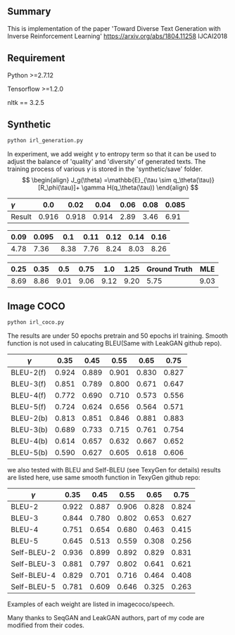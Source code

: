 ## Summary

This is implementation of the paper 'Toward Diverse Text Generation with Inverse Reinforcement Learning' https://arxiv.org/abs/1804.11258 IJCAI2018

## Requirement

Python >=2.7.12

Tensorflow >=1.2.0

nltk == 3.2.5

## Synthetic

```bash
python irl_generation.py
```

In experiment, we add weight $\gamma$ to entropy term so that it can be used to adjust the balance of 'quality' and 'diversity' of generated texts. The training process of various $\gamma$ is stored in the 'synthetic/save' folder.
$$
\begin{align}
J_g(\theta) =\mathbb{E}_{\tau \sim q_\theta(\tau)} [R_\phi(\tau)]+ \gamma H(q_\theta(\tau))
\end{align}
$$

| $\gamma$ | 0.0   | 0.02  | 0.04  | 0.06 | 0.08 | 0.085 |
| :------- | ----- | ----- | ----- | ---- | ---- | ----- |
| Result   | 0.916 | 0.918 | 0.914 | 2.89 | 3.46 | 6.91  |

| 0.09 | 0.095 | 0.1  | 0.11 | 0.12 | 0.14 | 0.16 |
| ---- | ----- | ---- | ---- | ---- | ---- | ---- |
| 4.78 | 7.36  | 8.38 | 7.76 | 8.24 | 8.03 | 8.26 |

| 0.25 | 0.35 | 0.5  | 0.75 | 1.0  | 1.25 | Ground Truth | MLE  |
| ---- | ---- | ---- | ---- | ---- | ---- | ------------ | ---- |
| 8.69 | 8.86 | 9.01 | 9.06 | 9.12 | 9.20 | 5.75         | 9.03 |

## Image COCO

```bash
python irl_coco.py
```

The results are under 50 epochs pretrain and 50 epochs irl training. Smooth function is not used in calucating BLEU(Same with LeakGAN github repo).

| $\gamma$  | 0.35  | 0.45  | 0.55  | 0.65  | 0.75  |
| --------- | ----- | ----- | ----- | ----- | ----- |
| BLEU-2(f) | 0.924 | 0.889 | 0.901 | 0.830 | 0.827 |
| BLEU-3(f) | 0.851 | 0.789 | 0.800 | 0.671 | 0.647 |
| BLEU-4(f) | 0.772 | 0.690 | 0.710 | 0.573 | 0.556 |
| BLEU-5(f) | 0.724 | 0.624 | 0.656 | 0.564 | 0.571 |
| BLEU-2(b) | 0.813 | 0.851 | 0.846 | 0.881 | 0.883 |
| BLEU-3(b) | 0.689 | 0.733 | 0.715 | 0.761 | 0.754 |
| BLEU-4(b) | 0.614 | 0.657 | 0.632 | 0.667 | 0.652 |
| BLEU-5(b) | 0.590 | 0.627 | 0.605 | 0.618 | 0.606 |

we also tested with BLEU and Self-BLEU (see TexyGen for details) results are listed here, use same smooth function in TexyGen github repo:

| $\gamma$    | 0.35  | 0.45  | 0.55  | 0.65  | 0.75  |
| ----------- | ----- | ----- | ----- | ----- | ----- |
| BLEU-2      | 0.922 | 0.887 | 0.906 | 0.828 | 0.824 |
| BLEU-3      | 0.844 | 0.780 | 0.802 | 0.653 | 0.627 |
| BLEU-4      | 0.751 | 0.654 | 0.680 | 0.463 | 0.415 |
| BLEU-5      | 0.645 | 0.513 | 0.559 | 0.308 | 0.256 |
| Self-BLEU-2 | 0.936 | 0.899 | 0.892 | 0.829 | 0.831 |
| Self-BLEU-3 | 0.881 | 0.797 | 0.802 | 0.641 | 0.621 |
| Self-BLEU-4 | 0.829 | 0.701 | 0.716 | 0.464 | 0.408 |
| Self-BLEU-5 | 0.781 | 0.609 | 0.646 | 0.325 | 0.263 |

Examples of each weight are listed in imagecoco/speech.

Many thanks to SeqGAN and LeakGAN authors, part of my code are modified from their codes.



